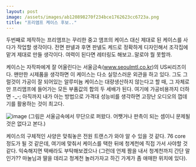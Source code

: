 ```yaml
---
layout: post
image: /assets/images/ab120898270f234bce1762623cc6723a.png
title: "프리앰프 케이스 후보.."
---
```


두번째로 제작하는 프리앰프는 꾸리한 중고 앰프의 케이스 대신 제대로 된 케이스를 사다가 작업할 생각이다. 전면 판넬과 후면 판넬도 케드로 정확하게 디자인해서 조각집에 맡겨 제대로 만들 생각이다. 여력이 된다면 레터링도 해보고..말로야 뭘 못할까.

케이스는 자작파에게 잘 어울린다는 서울금속(www.seoulmtl.co.kr)의 US씨리즈이다. 왠만한 시제품을 생각하면 이 케이스는 다소 실망스러운 외관을 하고 있다. 그도 그럴것이 가공이 잘 되어있는 알루미늄 케이스는 대량생산하지 않는다고 할 때, 그 자체로만 프리앰프에 들어가는 모든 부품값의 합의 두 세배가 된다. 여기에 가공비용까지 더하면 -_-; 아직까지 내가 아는 방법으로 가격대 성능비를 생각하면 고장난 오디오의 껍데기를 활용하는 것이 최고다.

![image](/assets/images/ab120898270f234bce1762623cc6723a.png)
(그림은 서울금속에서 무단으로 퍼왔다. 어쨋거나 판촉이 되는 셈이니 문제될 것은 없다고 본다.)

케이스의 구체적인 사양은 맞춰놓은 전원 트랜스가 와야 알 수 있을 것 같다. 76 core 정도가 될 것 같은데, 여기에 맞춰서 케이스를 택한 뒤에 청계천에 직접 가서 사야할 것 같다. 익숙해지면 택배라도 부탁해보겠으나 (그런데 언제 짬을 내서 청계천까지 간단 말인가?? 마눌님과 딸을 데리고 청계천 놀러가자고 하긴 가게가 좀 애매한 위치에 있다).



